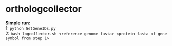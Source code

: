 # orthologcollector

**Simple run:**  
1: `python GetGeneIDs.py`  
2: `bash logcollector.sh <reference genome fasta> <protein fasta of gene symbol from step 1>`
